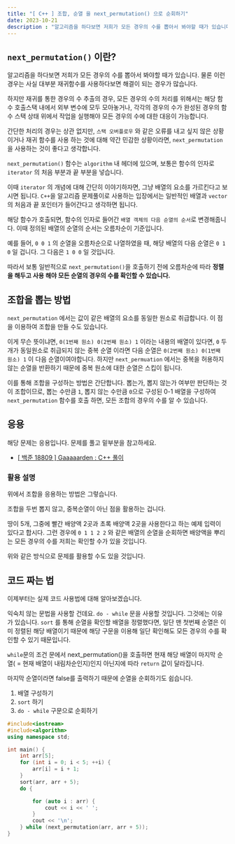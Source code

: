 ```yaml
---
title: "[ C++ ] 조합, 순열 을 next_permutation() 으로 순회하기"
date: 2023-10-21
description : "알고리즘을 하다보면 저희가 모든 경우의 수를 뽑아서 봐야할 때가 있습니다."
---
```


## `next_permutation()` 이란?

알고리즘을 하다보면 저희가 모든 경우의 수를 뽑아서 봐야할 때가 있습니다. 물론 
이런 경우는 사실 대부분 재귀함수를 사용하다보면 해결이 되는 경우가 많습니다.

하지만 재귀를 통한 경우의 수 추출의 경우, 모든 경우의 수의 처리를 위해서는 해당 함수 호출스택 내에서 외부 변수에 모두 모아놓거나, 각각의 경우의 수가 완성된 경우의 함수 스택 상태 위에서 작업을 실행해야 모든 경우의 수에 대한 대응이 가능합니다.

간단한 처리의 경우는 상관 없지만, `스택 오버플로우` 와 같은 오류를 내고 싶지 않은 상황이거나 재귀 함수를 사용 하는 것에 대해 약간 민감한 상황이라면, `next_permutation` 을 사용하는 것이 좋다고 생각합니다.

`next_permutation()` 함수는 `algorithm` 내 헤더에 있으며, 보통은 함수의 인자로 `iterator` 의 처음 부분과 끝 부분을 넣습니다.

이때 `iterator` 의 개념에 대해 간단히 이야기하자면, 그냥 배열의 요소를 가르킨다고 보시면 됩니다. `C++`을 알고리즘 문제풀이로 사용하는 입장에서는 일반적인 배열과 `vector` 의 처음과 끝 포인터가 들어간다고 생각하면 됩니다.

해당 함수가 호출되면, 함수의 인자로 들어간 `배열 객체의 다음 순열의 순서`로 변경해줍니다. 이때 정의된 배열의 순열의 순서는 오름차순이 기준입니다.

예를 들어, `0 0 1` 의 순열을 오름차순으로 나열하였을 때, 해당 배열의 다음 순열은 `0 1 0` 일 겁니다. 그 다음은 `1 0 0` 일 것입니다.

따라서 보통 일반적으로 `next_permutation()`을 호출하기 전에 오름차순에 따라 **정렬을 해두고 사용 해야 모든 순열의 경우의 수를 확인할 수 있습니다.**

## 조합을 뽑는 방법

`next_permutation` 에서는 값이 같은 배열의 요소를 동일한 원소로 취급합니다. 이 점을 이용하여 조합을 만들 수도 있습니다.

이게 무슨 뜻이냐면, `0(1번째 원소) 0(2번째 원소) 1` 이라는 내용의 배열이 있다면, `0` 두개가 동일원소로 취급되지 않는 중복 순열 이라면 다음 순열은 `0(2번째 원소) 0(1번째 원소) 1` 이 다음 순열이여야합니다. 하지만 `next_permuation` 에서는 중복을 허용하지 않는 순열을 반환하기 때문에 중복 원소에 대한 순열은 스킵이 됩니다.

이를 통해 조합을 구성하는 방법은 간단합니다. 뽑는가, 뽑지 않는가 여부만 판단하는 것이 조합이므로, 뽑는 수만큼 `1`, 뽑지 않는 수만큼 `0`으로 구성된 0-1 배열을 구성하여 `next_permutation` 함수를 호출 하면, 모든 조합의 경우의 수를 알 수 있습니다.

## 응용

해당 문제는 응용입니다. 문제를 풀고 밑부분을 참고하세요.

- [[ 백준 18809 ] Gaaaaarden : C++ 풀이](https://chayhan.github.io/markdown-blog/2023-10-20-boj18809)


### 활용 설명

위에서 조합을 응용하는 방법은 그렇습니다.

조합을 두번 뽑지 않고, 중복순열이 아닌 점을 활용하는 겁니다.

땅이 5개, 그중에 빨간 배양액 2곳과 초록 배양액 2곳을 사용한다고 하는 예제 입력이 있다고 합시다. 그런 경우에 `0 1 1 2 2` 와 같은 배열의 순열을 순회하면 배양액을 뿌리는 모든 경우의 수를 저희는 확인할 수가 있을 것입니다.

위와 같은 방식으로 문제를 활용할 수도 있을 것입니다.

## 코드 짜는 법

이제부터는 실제 코드 사용법에 대해 알아보겠습니다.

익숙치 않는 문법을 사용할 건데요. `do - while` 문을 사용할 것입니다. 그것에는 이유가 있습니다. `sort` 를  통해 순열을 확인할 배열을 정렬했다면, 일단 맨 첫번째 순열은 이미 정렬된 해당 배열이기 때문에 해당 구문을 이용해 일단 확인해도 모든 경우의 수를 확인할 수 있기 때문입니다.

`while`문의 조건 문에서 next_permutation()을 호출하면 현재 해당 배열이 마지막 순열( = 현재 배열이 내림차순인지)인지 아닌지에 따라 `return` 값이 달라집니다.

마지막 순열이라면 false를 출력하기 때문에 순열을 순회하기도 쉽습니다.

1. 배열 구성하기
2. `sort` 하기
3. `do - while` 구문으로  순회하기

```cpp
#include<iostream>
#include<algorithm>
using namespace std;

int main() {
    int arr[5];
    for (int i = 0; i < 5; ++i) {
        arr[i] = i + 1;
    }
    sort(arr, arr + 5);
    do {

        for (auto i : arr) {
            cout << i << ' ';
        }
        cout << '\n';
    } while (next_permutation(arr, arr + 5));
}
```

